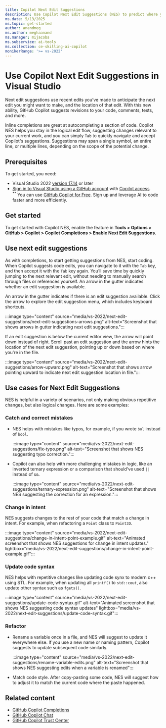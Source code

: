 ```yaml
---
title: Copilot Next Edit Suggestions
description: Use Copilot Next Edit Suggestions (NES) to predict where you'll want to make your next edit and what that edit should be, based on your recent code edits.
ms.date: 5/13/2025
ms.topic: get-started
author: anandmeg
ms.author: meghaanand
ms.manager: mijacobs
ms.subservice: ai-tools
ms.collection: ce-skilling-ai-copilot
monikerRange: '>= vs-2022'
---
```

# Use Copilot Next Edit Suggestions in Visual Studio

Next edit suggestions use recent edits you’ve made to anticipate the next edit you might want to make, and the location of that edit. With this new ability, GitHub Copilot suggests revisions to your code, comments, tests, and more.

Inline completions are great at autocompleting a section of code. Copilot NES helps you stay in the logical edit flow, suggesting changes relevant to your current work, and you can simply `Tab` to quickly navigate and accept Copilot's suggestions. Suggestions may span a single symbol, an entire line, or multiple lines, depending on the scope of the potential change.

## Prerequisites

To get started, you need:
+ Visual Studio 2022 [version 17.14](/visualstudio/releases/2022/release-history) or later
+ [Sign in to Visual Studio using a GitHub account](work-with-github-accounts.md) with [Copilot access](https://docs.github.com/en/copilot/about-github-copilot/what-is-github-copilot#getting-access-to-copilot) <br/>
  <sup>**</sup> You can use [GitHub Copilot for Free](copilot-free-plan.md). Sign up and leverage AI to code faster and more efficiently.

## Get started

To get started with Copilot NES, enable the feature in **Tools > Options > GitHub > Copilot > Copilot Completions > Enable Next Edit Suggestions**.

## Use next edit suggestions

As with completions, to start getting suggestions from NES, start coding. When Copilot suggests code edits, you can navigate to it with the `Tab` key, and then accept it with the `Tab` key again. You’ll save time by quickly jumping to the next relevant edit, without needing to manually search through files or references yourself. An arrow in the gutter indicates whether an edit suggestion is available.

An arrow in the gutter indicates if there is an edit suggestion available. Click the arrow to explore the edit suggestion menu, which includes keyboard shortcuts.

:::image type="content" source="media/vs-2022/next-edit-suggestions/next-edit-suggestions-arrows.png" alt-text="Screenshot that shows arrows in gutter indicating next edit suggestions.":::

If an edit suggestion is below the current editor view, the arrow will point down instead of right. Scroll past an edit suggestion and the arrow hints the location of the next edit suggestion, pointing up or down based on where you're in the file.

:::image type="content" source="media/vs-2022/next-edit-suggestions/arrow-upward.png" alt-text="Screenshot that shows arrow pointing upward to indicate next edit suggestion location in file.":::

## Use cases for Next Edit Suggestions

NES is helpful in a variety of scenarios, not only making obvious repetitive changes, but also logical changes. Here are some examples: 

### Catch and correct mistakes

- NES helps with mistakes like typos, for example, if you wrote `bol` instead of `bool`.

  :::image type="content" source="media/vs-2022/next-edit-suggestions/fix-typo.png" alt-text="Screenshot that shows NES suggesting typo correction.":::

- Copilot can also help with more challenging mistakes in logic, like an inverted ternary expression or a comparison that should've used `||` instead of `&&`.

  :::image type="content" source="media/vs-2022/next-edit-suggestions/ternary-expression.png" alt-text="Screenshot that shows NES suggesting the correction for an expression.":::

### Change in intent

NES suggests changes to the rest of your code that match a change in intent. For example, when refactoring a `Point` class to `Point3D`.

:::image type="content" source="media/vs-2022/next-edit-suggestions/change-in-intent-point-example.gif" alt-text="Animated screenshot that shows NES suggestions for change in intent updates." lightbox="media/vs-2022/next-edit-suggestions/change-in-intent-point-example.gif":::

### Update code syntax

NES helps with repetitive changes like updating code synx to modern c++ using STL. For example, when updating all `printf()` to `std::cout`, also update other syntax such as `fgets()`.

:::image type="content" source="media/vs-2022/next-edit-suggestions/update-code-syntax.gif" alt-text="Animated screenshot that shows NES suggesting code syntax updates" lightbox="media/vs-2022/next-edit-suggestions/update-code-syntax.gif":::

### Refactor

- Rename a variable once in a file, and NES will suggest to update it everywhere else. If you use a new name or naming pattern, Copilot suggests to update subsequent code similarly.

  :::image type="content" source="media/vs-2022/next-edit-suggestions/rename-variable-edits.png" alt-text="Screenshot that shows NES suggesting edits when a variable is renamed":::
  
- Match code style. After copy-pasting some code, NES will suggest how to adjust it to match the current code where the paste happened.

## Related content

- [GitHub Copilot Completions](visual-studio-github-copilot-extension.md)
- [GitHub Copilot Chat](visual-studio-github-copilot-chat.md)
- [GitHub Copilot Trust Center](https://resources.github.com/copilot-trust-center/)
